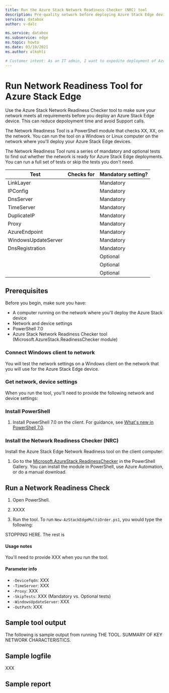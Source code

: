 ```yaml
---
title: Run the Azure Stack Network Readiness Checker (NRC) tool
description: Pre-quality network before deploying Azure Stack Edge devices.
services: databox
author: v-dalc

ms.service: databox
ms.subservice: edge
ms.topic: howto
ms.date: 03/19/2021
ms.author: alkohli

# Customer intent: As an IT admin, I want to expedite deployment of Azure Stack devices by checking network settings in advance.
---
```


# Run Network Readiness Tool for Azure Stack Edge

Use the Azure Stack Network Readiness Checker tool to make sure your network meets all requirements before you deploy an Azure Stack Edge device.<!--Add a bit more detail about what's checked?--> This can reduce depoloyment time and avoid Support calls.<!--Marketing or friendly advice?-->

The Network Readiness Tool is a PowerShell module that checks XX, XX, on the network. You can run the tool on a Windows or Linux computer on the network where you'll deploy your Azure Stack Edge devices.<!--Oversimplified? OS requirements? Check PowerShell requirements.-->

The Network Readiness Tool runs a series of mandatory and optional tests to find out whether the network is ready for Azure Stack Edge deployments. You can run a full set of tests or skip the tests you don't need.<!--It's not clear whether the settings or the tests are "Mandatory." Format line includes all tests for both -RunTests and -SkipTests. Get detail from config tutorials for network and device; tool spec; some notes from Vibha.-->

|Test               |Checks for   |Mandatory setting?| 
|-------------------|-------------|------------------|
|LinkLayer          |             |Mandatory         |
|IPConfig           |             |Mandatory         |
|DnsServer          |             |Mandatory         |
|TimeServer         |             |Mandatory         |
|DuplicateIP        |             |Mandatory         |
|Proxy              |             |Mandatory         |
|AzureEndpoint      |             |Mandatory         |
|WindowsUpdateServer|             |Mandatory         |
|DnsRegistration    |             |Mandatory         |
|                   |             |Optional          |
|                   |             |Optional          |
|                   |             |Optional          |

## Prerequisites

Before you begin, make sure you have:

- A computer running on the network where you'll deploy the Azure Stack device<!--No section needed?-->
- Network and device settings<!--Short list, with full discussion in "Parameters"-->
- PowerShell 7.0
- Azure Stack Network Readiness Checker tool (Microsoft.AzureStack.ReadinessChecker module)

### Connect Windows client to network

You will test the network settings on a Windows client on the network that you will use for the Azure Stack Edge device.

### Get network, device settings

When you run the tool, you'll need to provide the following network and device settings:<!--Short list. Details in parameter definitions for the tool.-->

### Install PowerShell

1. Install PowerShell 7.0 on the client. For guidance, see [What's new in PowerShell 7.0](https://docs.microsoft.com/en-us/powershell/scripting/whats-new/what-s-new-in-powershell-70?view=powershell-7.1).<!--Have them optionally check the installed version?-->

### Install the Network Readiness Checker (NRC)

Install the Azure Stack Edge Network Readiness tool on the client computer:

1. Go to the [Microsoft.AzureStack.ReadinessChecker](https://github.com/Azure-Samples/azure-stack-edge-order) in the PowerShell Gallery. You can install the module in PowerShell, use Azure Automation, or do a manual download.<!--"Install Module" method, default method, installs to a default location. Is that location required for a PowerShell module? -->

## Run a Network Readiness Check

1. Open PowerShell.<!--Is it necessary to run the script as an Administrator? The script is just looking around. But it is an unsigned script (?) that requires confirmation.-->

3. XXXX<!--The tool is a PowerShell module. Once they install it, do they need to worry about where they are when they run the command?-->

4. Run the tool. To run `New-AzStackEdgeMultiOrder.ps1`, you would type the following:

STOPPING HERE. The rest is 

#### Usage notes

You'll need to provide XXX when you run the tool. 

#### Parameter info

- `-Devicefqdn`: XXX<!--Get parameter background from "Deploy" tutorials for the network and device.-->
- `-TimeServer`: XXX
- `-Proxy`: XXX
- `-SkipTests`: XXX (Mandatory vs. Optional tests)
- `-WindowsUpdateServer`: XXX
- `-OutPath`: XXX

## Sample tool output

The following is sample output from running THE TOOL. SUMMARY OF KEY NETWORK CHARACTERISTICS.

## Sample logfile

XXX

## Sample report
